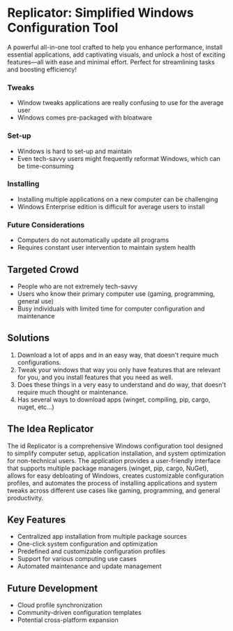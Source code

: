 # Replicator: Simplified Windows Configuration Tool
A powerful all-in-one tool crafted to help you enhance performance, install essential applications, add captivating visuals, and unlock a host of exciting features—all with ease and minimal effort. Perfect for streamlining tasks and boosting efficiency!

### Tweaks
- Window tweaks applications are really confusing to use for the average user
- Windows comes pre-packaged with bloatware

### Set-up
- Windows is hard to set-up and maintain
- Even tech-savvy users might frequently reformat Windows, which can be time-consuming

### Installing
- Installing multiple applications on a new computer can be challenging
- Windows Enterprise edition is difficult for average users to install

### Future Considerations
- Computers do not automatically update all programs
- Requires constant user intervention to maintain system health

## Targeted Crowd
- People who are not extremely tech-savvy
- Users who know their primary computer use (gaming, programming, general use)
- Busy individuals with limited time for computer configuration and maintenance

## Solutions

1. Download a lot of apps and in an easy way, that doesn't require much configurations. 
2. Tweak your windows that way you only have features that are relevant for you, and you install features that you need as well. 
3. Does these things in a very easy to understand and do way, that doesn't require much thought or maintenance. 
4. Has several ways to download apps (winget, compiling, pip, cargo, nuget, etc...) 


## The Idea Replicator

The id
Replicator is a comprehensive Windows configuration tool designed to simplify computer setup, application installation, and system optimization for non-technical users. The application provides a user-friendly interface that supports multiple package managers (winget, pip, cargo, NuGet), allows for easy debloating of Windows, creates customizable configuration profiles, and automates the process of installing applications and system tweaks across different use cases like gaming, programming, and general productivity.

## Key Features
- Centralized app installation from multiple package sources
- One-click system configuration and optimization
- Predefined and customizable configuration profiles
- Support for various computing use cases
- Automated maintenance and update management

## Future Development
- Cloud profile synchronization
- Community-driven configuration templates
- Potential cross-platform expansion
